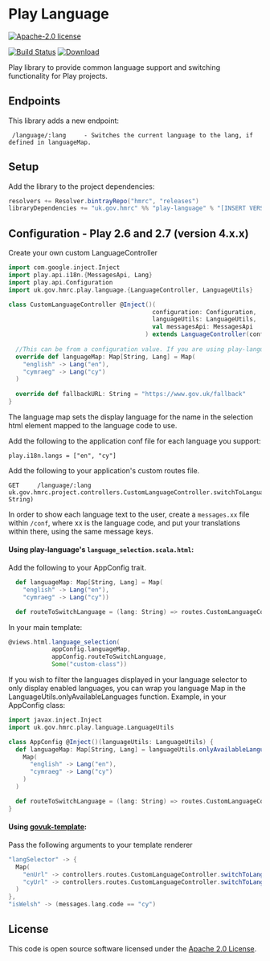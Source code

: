 # Play Language

[![Apache-2.0 license](http://img.shields.io/badge/license-Apache-brightgreen.svg)](http://www.apache.org/licenses/LICENSE-2.0.html)

[![Build Status](https://travis-ci.org/hmrc/play-language.svg)](https://travis-ci.org/hmrc/play-language) [![Download](https://api.bintray.com/packages/hmrc/releases/play-language/images/download.svg)](https://bintray.com/hmrc/releases/play-language/_latestVersion)

Play library to provide common language support and switching functionality for Play projects.

## Endpoints

This library adds a new endpoint:

```
 /language/:lang     - Switches the current language to the lang, if defined in languageMap.
```

## Setup

Add the library to the project dependencies:

``` scala
resolvers += Resolver.bintrayRepo("hmrc", "releases")
libraryDependencies += "uk.gov.hmrc" %% "play-language" % "[INSERT VERSION]"
```

## Configuration - Play 2.6 and 2.7 (version 4.x.x)

Create your own custom LanguageController

``` scala
import com.google.inject.Inject
import play.api.i18n.{MessagesApi, Lang}
import play.api.Configuration
import uk.gov.hmrc.play.language.{LanguageController, LanguageUtils}

class CustomLanguageController @Inject()(
                                        configuration: Configuration,
                                        languageUtils: LanguageUtils,
                                        val messagesApi: MessagesApi
                                      ) extends LanguageController(configuration, languageUtils) {
  
  //This can be from a configuration value. If you are using play-language's html, this should be from the configuration value set below
  override def languageMap: Map[String, Lang] = Map(
    "english" -> Lang("en"),
    "cymraeg" -> Lang("cy")    
  )
  
  override def fallbackURL: String = "https://www.gov.uk/fallback"                           
}
```

The language map sets the display language for the name in the selection html element mapped to the language code to use.

Add the following to the application conf file for each language you support:

```
play.i18n.langs = ["en", "cy"]
```

Add the following to your application's custom routes file.

```
GET     /language/:lang       uk.gov.hmrc.project.controllers.CustomLanguageController.switchToLanguage(lang: String)
```

In order to show each language text to the user, create a `messages.xx` file within `/conf`, where xx is the language code, and put your translations within there, using the same message keys.


#### Using play-language's `language_selection.scala.html`:
Add the following to your AppConfig trait.

``` scala
  def languageMap: Map[String, Lang] = Map(
    "english" -> Lang("en"),
    "cymraeg" -> Lang("cy"))

  def routeToSwitchLanguage = (lang: String) => routes.CustomLanguageController.switchToLanguage(lang)
```

In your main template:
``` scala
@views.html.language_selection(
            appConfig.languageMap,
            appConfig.routeToSwitchLanguage,
            Some("custom-class"))
```

If you wish to filter the languages displayed in your language selector to only display enabled languages, you can wrap you language Map in the LanguageUtils.onlyAvailableLanguages function.
Example, in your AppConfig class:

``` scala
import javax.inject.Inject
import uk.gov.hmrc.play.language.LanguageUtils

class AppConfig @Inject()(languageUtils: LanguageUtils) {
  def languageMap: Map[String, Lang] = languageUtils.onlyAvailableLanguages(
    Map(
      "english" -> Lang("en"),
      "cymraeg" -> Lang("cy")
    )
  )

  def routeToSwitchLanguage = (lang: String) => routes.CustomLanguageController.switchToLanguage(lang)
}

```

#### Using [govuk-template]("https://github.com/hmrc/govuk-template"):
Pass the following arguments to your template renderer
``` scala 
"langSelector" -> {
  Map(
    "enUrl" -> controllers.routes.CustomLanguageController.switchToLanguage("english"),
    "cyUrl" -> controllers.routes.CustomLanguageController.switchToLanguage("cymraeg")
  )
},
"isWelsh" -> (messages.lang.code == "cy")

```

## License ##
 
This code is open source software licensed under the [Apache 2.0 License]("http://www.apache.org/licenses/LICENSE-2.0.html").
